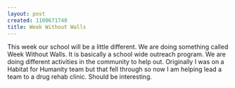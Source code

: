 ```yaml
--- 
layout: post
created: 1100671740
title: Week Without Walls
---
```

This week our school will be a little different.  We are doing something called Week Without Walls.  It is basically a school wide outreach program.  We are doing different activities in the community to help out.  Originally I was on a Habitat for Humanity team but that fell through so now I am helping lead a team to a drug rehab clinic.  Should be interesting.

